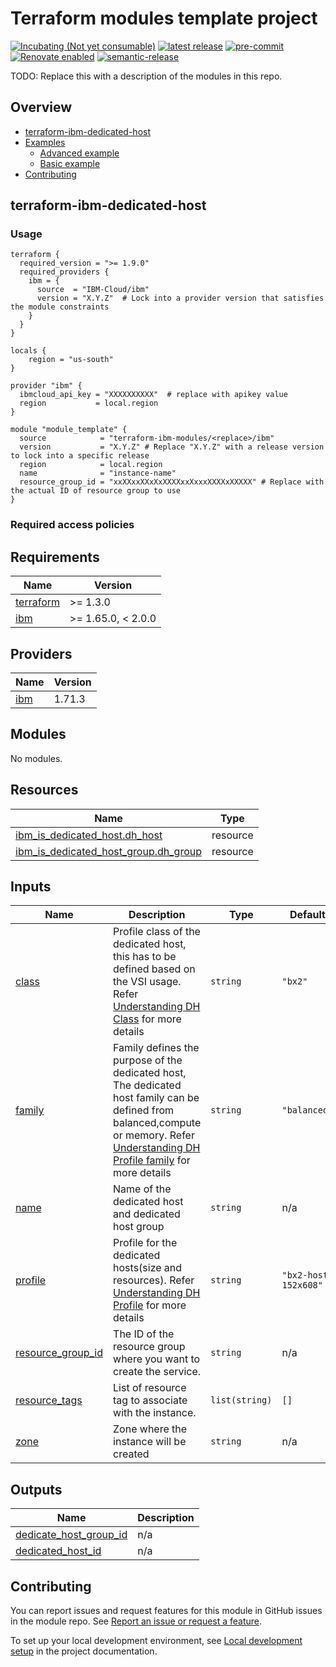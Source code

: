 <!-- Update this title with a descriptive name. Use sentence case. -->
# Terraform modules template project

<!--
Update status and "latest release" badges:
  1. For the status options, see https://terraform-ibm-modules.github.io/documentation/#/badge-status
  2. Update the "latest release" badge to point to the correct module's repo. Replace "terraform-ibm-module-template" in two places.
-->
[![Incubating (Not yet consumable)](https://img.shields.io/badge/status-Incubating%20(Not%20yet%20consumable)-red)](https://terraform-ibm-modules.github.io/documentation/#/badge-status)
[![latest release](https://img.shields.io/github/v/release/terraform-ibm-modules/terraform-ibm-module-template?logo=GitHub&sort=semver)](https://github.com/terraform-ibm-modules/terraform-ibm-module-template/releases/latest)
[![pre-commit](https://img.shields.io/badge/pre--commit-enabled-brightgreen?logo=pre-commit&logoColor=white)](https://github.com/pre-commit/pre-commit)
[![Renovate enabled](https://img.shields.io/badge/renovate-enabled-brightgreen.svg)](https://renovatebot.com/)
[![semantic-release](https://img.shields.io/badge/%20%20%F0%9F%93%A6%F0%9F%9A%80-semantic--release-e10079.svg)](https://github.com/semantic-release/semantic-release)

<!--
Add a description of modules in this repo.
Expand on the repo short description in the .github/settings.yml file.

For information, see "Module names and descriptions" at
https://terraform-ibm-modules.github.io/documentation/#/implementation-guidelines?id=module-names-and-descriptions
-->

TODO: Replace this with a description of the modules in this repo.


<!-- The following content is automatically populated by the pre-commit hook -->
<!-- BEGIN OVERVIEW HOOK -->
## Overview
* [terraform-ibm-dedicated-host](#terraform-ibm-dedicated-host)
* [Examples](./examples)
    * [Advanced example](./examples/advanced)
    * [Basic example](./examples/basic)
* [Contributing](#contributing)
<!-- END OVERVIEW HOOK -->


<!--
If this repo contains any reference architectures, uncomment the heading below and link to them.
(Usually in the `/reference-architectures` directory.)
See "Reference architecture" in the public documentation at
https://terraform-ibm-modules.github.io/documentation/#/implementation-guidelines?id=reference-architecture
-->
<!-- ## Reference architectures -->


<!-- Replace this heading with the name of the root level module (the repo name) -->
## terraform-ibm-dedicated-host

### Usage

<!--
Add an example of the use of the module in the following code block.

Use real values instead of "var.<var_name>" or other placeholder values
unless real values don't help users know what to change.
-->

```hcl
terraform {
  required_version = ">= 1.9.0"
  required_providers {
    ibm = {
      source  = "IBM-Cloud/ibm"
      version = "X.Y.Z"  # Lock into a provider version that satisfies the module constraints
    }
  }
}

locals {
    region = "us-south"
}

provider "ibm" {
  ibmcloud_api_key = "XXXXXXXXXX"  # replace with apikey value
  region           = local.region
}

module "module_template" {
  source            = "terraform-ibm-modules/<replace>/ibm"
  version           = "X.Y.Z" # Replace "X.Y.Z" with a release version to lock into a specific release
  region            = local.region
  name              = "instance-name"
  resource_group_id = "xxXXxxXXxXxXXXXxxXxxxXXXXxXXXXX" # Replace with the actual ID of resource group to use
}
```

### Required access policies

<!-- PERMISSIONS REQUIRED TO RUN MODULE
If this module requires permissions, uncomment the following block and update
the sample permissions, following the format.
Replace the 'Sample IBM Cloud' service and roles with applicable values.
The required information can usually be found in the services official
IBM Cloud documentation.
To view all available service permissions, you can go in the
console at Manage > Access (IAM) > Access groups and click into an existing group
(or create a new one) and in the 'Access' tab click 'Assign access'.
-->

<!--
You need the following permissions to run this module:

- Service
    - **Resource group only**
        - `Viewer` access on the specific resource group
    - **Sample IBM Cloud** service
        - `Editor` platform access
        - `Manager` service access
-->

<!-- NO PERMISSIONS FOR MODULE
If no permissions are required for the module, uncomment the following
statement instead the previous block.
-->

<!-- No permissions are needed to run this module.-->

## Requirements

| Name | Version |
|------|---------|
| <a name="requirement_terraform"></a> [terraform](#requirement\_terraform) | >= 1.3.0 |
| <a name="requirement_ibm"></a> [ibm](#requirement\_ibm) | >= 1.65.0, < 2.0.0 |

## Providers

| Name | Version |
|------|---------|
| <a name="provider_ibm"></a> [ibm](#provider\_ibm) | 1.71.3 |

## Modules

No modules.

## Resources

| Name | Type |
|------|------|
| [ibm_is_dedicated_host.dh_host](https://registry.terraform.io/providers/IBM-Cloud/ibm/latest/docs/resources/is_dedicated_host) | resource |
| [ibm_is_dedicated_host_group.dh_group](https://registry.terraform.io/providers/IBM-Cloud/ibm/latest/docs/resources/is_dedicated_host_group) | resource |

## Inputs

| Name | Description | Type | Default | Required |
|------|-------------|------|---------|:--------:|
| <a name="input_class"></a> [class](#input\_class) | Profile class of the dedicated host, this has to be defined based on the VSI usage. Refer [Understanding DH Class](https://cloud.ibm.com/docs/vpc?topic=vpc-dh-profiles&interface=ui#:~:text=common%20use%20cases.-,Understanding%20profiles,-The%20following%20example) for more details | `string` | `"bx2"` | no |
| <a name="input_family"></a> [family](#input\_family) | Family defines the purpose of the dedicated host, The dedicated host family can be defined from balanced,compute or memory. Refer [Understanding DH Profile family](https://cloud.ibm.com/docs/vpc?topic=vpc-dh-profiles&interface=ui#:~:text=%22b%22%3A%20balanced%20family,1%3A28%20ratio) for more details | `string` | `"balanced"` | no |
| <a name="input_name"></a> [name](#input\_name) | Name of the dedicated host and dedicated host group | `string` | n/a | yes |
| <a name="input_profile"></a> [profile](#input\_profile) | Profile for the dedicated hosts(size and resources). Refer [Understanding DH Profile](https://cloud.ibm.com/docs/vpc?topic=vpc-dh-profiles&interface=ui) for more details | `string` | `"bx2-host-152x608"` | no |
| <a name="input_resource_group_id"></a> [resource\_group\_id](#input\_resource\_group\_id) | The ID of the resource group where you want to create the service. | `string` | n/a | yes |
| <a name="input_resource_tags"></a> [resource\_tags](#input\_resource\_tags) | List of resource tag to associate with the instance. | `list(string)` | `[]` | no |
| <a name="input_zone"></a> [zone](#input\_zone) | Zone where the instance will be created | `string` | n/a | yes |

## Outputs

| Name | Description |
|------|-------------|
| <a name="output_dedicate_host_group_id"></a> [dedicate\_host\_group\_id](#output\_dedicate\_host\_group\_id) | n/a |
| <a name="output_dedicated_host_id"></a> [dedicated\_host\_id](#output\_dedicated\_host\_id) | n/a |


## Contributing

You can report issues and request features for this module in GitHub issues in the module repo. See [Report an issue or request a feature](https://github.com/terraform-ibm-modules/.github/blob/main/.github/SUPPORT.md).

To set up your local development environment, see [Local development setup](https://terraform-ibm-modules.github.io/documentation/#/local-dev-setup) in the project documentation.


